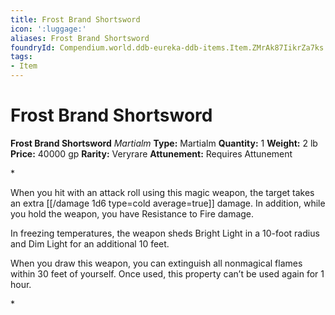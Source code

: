```yaml
---
title: Frost Brand Shortsword
icon: ':luggage:'
aliases: Frost Brand Shortsword
foundryId: Compendium.world.ddb-eureka-ddb-items.Item.ZMrAk87IikrZa7ks
tags:
- Item
---
```


# Frost Brand Shortsword

**Frost Brand Shortsword**
_Martialm_
**Type:** Martialm
**Quantity:** 1
**Weight:** 2 lb
**Price:** 40000 gp
**Rarity:** Veryrare
**Attunement:** Requires Attunement

*<p>When you hit with an attack roll using this magic weapon, the target takes an extra  [[/damage 1d6 type=cold average=true]] damage. In addition, while you hold the weapon, you have Resistance to Fire damage.

In freezing temperatures, the weapon sheds Bright Light in a 10-foot radius and Dim Light for an additional 10 feet.

When you draw this weapon, you can extinguish all nonmagical flames within 30 feet of yourself. Once used, this property can’t be used again for 1 hour.</p>*